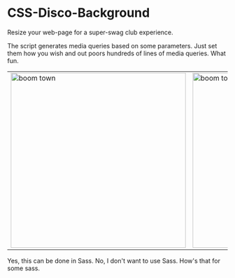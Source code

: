 # CSS-Disco-Background
Resize your web-page for a super-swag club experience.

The script generates media queries based on some parameters. Just set them how you wish and out poors hundreds of lines of media queries. What fun. 

<table>
  <tr>
  <td><img src="https://www.mildvariety.com/files/asdf.gif" alt="boom town" width="400px"></td>
  <td><span><img src="https://www.mildvariety.com/files/asdf2.gif" alt="boom town" width="400px"></span></td>
  <td><span><img src="https://www.mildvariety.com/files/asdf3.gif" alt="boom town" width="400px"></span></td>
  </tr>
</table>

Yes, this can be done in Sass. No, I don't want to use Sass. How's that for some sass. 
